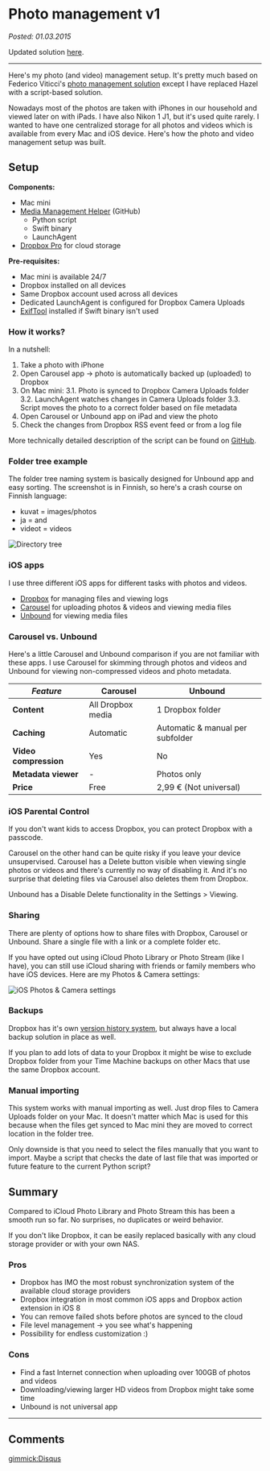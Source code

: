Photo management v1
===================

_Posted: 01.03.2015_

Updated solution [here](./photo_management.md).

---

Here's my photo (and video) management setup. It's pretty much based on Federico Viticci's [photo management solution](http://www.macstories.net/tutorials/my-photo-management-workflow-early-2014/) except I have replaced Hazel with a script-based solution.

Nowadays most of the photos are taken with iPhones in our household and viewed later on with iPads. I have also Nikon 1 J1, but it's used quite rarely. I wanted to have one centralized storage for all photos and videos which is available from every Mac and iOS device. Here's how the photo and video management setup was built.

## Setup

**Components:**

- Mac mini
- [Media Management Helper](https://github.com/jlehikoinen/media-management-helper) (GitHub)
    - Python script
    - Swift binary
    - LaunchAgent
- [Dropbox Pro](https://www.dropbox.com/upgrade) for cloud storage

**Pre-requisites:**

- Mac mini is available 24/7
- Dropbox installed on all devices
- Same Dropbox account used across all devices
- Dedicated LaunchAgent is configured for Dropbox Camera Uploads
- [ExifTool](http://www.sno.phy.queensu.ca/~phil/exiftool/) installed if Swift binary isn't used

### How it works?

In a nutshell:

1. Take a photo with iPhone
2. Open Carousel app -> photo is automatically backed up (uploaded) to Dropbox
3. On Mac mini:
    3.1. Photo is synced to Dropbox Camera Uploads folder
    3.2. LaunchAgent watches changes in Camera Uploads folder
    3.3. Script moves the photo to a correct folder based on file metadata
4. Open Carousel or Unbound app on iPad and view the photo
5. Check the changes from Dropbox RSS event feed or from a log file

More technically detailed description of the script can be found on [GitHub](https://github.com/jlehikoinen/media-management-helper).

### Folder tree example

The folder tree naming system is basically designed for Unbound app and easy sorting. The screenshot is in Finnish, so here's a crash course on Finnish language:

- kuvat = images/photos
- ja = and
- videot = videos

![Directory tree](https://dl.dropboxusercontent.com/u/3972607/trrt.me/photo_management/dirtree.png)

### iOS apps

I use three different iOS apps for different tasks with photos and videos.

- [Dropbox](https://itunes.apple.com/en/app/dropbox/id327630330?mt=8) for  managing files and viewing logs
- [Carousel](https://itunes.apple.com/us/app/carousel-by-dropbox/id825931374?mt=8) for uploading photos & videos and viewing media files
- [Unbound](https://itunes.apple.com/us/app/unbound-for-dropbox/id586086921?mt=8) for viewing media files

### Carousel vs. Unbound

Here's a little Carousel and Unbound comparison if you are not familiar with these apps. I use Carousel for skimming through photos and videos and Unbound for viewing non-compressed videos and photo metadata.

| _Feature_ | Carousel | Unbound |
| ------------ | -------- | -------- |
| **Content** | All Dropbox media | 1 Dropbox folder |
| **Caching** | Automatic | Automatic & manual per subfolder |
| **Video compression** | Yes | No |
| **Metadata viewer** | - | Photos only |
| **Price** | Free | 2,99 € (Not universal) |

### iOS Parental Control

If you don't want kids to access Dropbox, you can protect Dropbox with a passcode.

Carousel on the other hand can be quite risky if you leave your device unsupervised. Carousel has a Delete button visible when viewing single photos or videos and there's currently no way of disabling it. And it's no surprise that deleting files via Carousel also deletes them from Dropbox.

Unbound has a Disable Delete functionality in the Settings > Viewing.

### Sharing

There are plenty of options how to share files with Dropbox, Carousel or Unbound. Share a single file with a link or a complete folder etc.

If you have opted out using iCloud Photo Library or Photo Stream (like I have), you can still use iCloud sharing with friends or family members who have iOS devices. Here are my Photos & Camera settings:

![iOS Photos & Camera settings](https://dl.dropboxusercontent.com/u/3972607/trrt.me/photo_management/ios-photo-settings.png)

### Backups

Dropbox has it's own [version history system](https://www.dropbox.com/help/113), but always have a local backup solution in place as well.

If you plan to add lots of data to your Dropbox it might be wise to exclude Dropbox folder from your Time Machine backups on other Macs that use the same Dropbox account.

### Manual importing

This system works with manual importing as well. Just drop files to Camera Uploads folder on your Mac. It doesn't matter which Mac is used for this because when the files get synced to Mac mini they are moved to correct location in the folder tree.

Only downside is that you need to select the files manually that you want to import. Maybe a script that checks the date of last file that was imported or future feature to the current Python script?

## Summary

Compared to iCloud Photo Library and Photo Stream this has been a smooth run so far. No surprises, no duplicates or weird behavior.

If you don't like Dropbox, it can be easily replaced basically with any cloud storage provider or with your own NAS.

### Pros

- Dropbox has IMO the most robust synchronization system of the available cloud storage providers
- Dropbox integration in most common iOS apps and Dropbox action extension in iOS 8
- You can remove failed shots before photos are synced to the cloud
- File level management -> you see what's happening
- Possibility for endless customization :)

### Cons

- Find a fast Internet connection when uploading over 100GB of photos and videos
- Downloading/viewing larger HD videos from Dropbox might take some time
- Unbound is not universal app

---

Comments
--------

[gimmick:Disqus](trrt)
